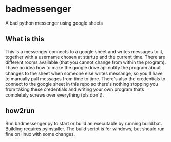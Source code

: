 # badmessenger
A bad python messenger using google sheets

## What is this
This is a messenger connects to a google sheet and writes messages to it, together with a username chosen at startup and the current time. There are different rooms available (that you cannot change from within the program). I have no idea how to make the google drive api notify the program about changes to the sheet when someone else writes messange, so you'll have to manually pull messages from time to time. There's also the credentials to connect to the google sheet in this repo so there's nothing stopping you from taking these credentials and writing your own program thats completely screws over everything (pls don't).

## how2run
Run badmessenger.py to start or build an executable by running build.bat. Building requires pyinstaller. The build script is for windows, but should run fine on linux with some changes.
